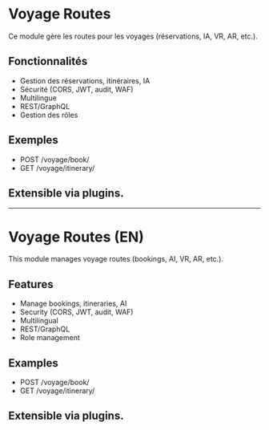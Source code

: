 # Voyage Routes

Ce module gère les routes pour les voyages (réservations, IA, VR, AR, etc.).

## Fonctionnalités
- Gestion des réservations, itinéraires, IA
- Sécurité (CORS, JWT, audit, WAF)
- Multilingue
- REST/GraphQL
- Gestion des rôles

## Exemples
- POST /voyage/book/
- GET /voyage/itinerary/

## Extensible via plugins.

---

# Voyage Routes (EN)

This module manages voyage routes (bookings, AI, VR, AR, etc.).

## Features
- Manage bookings, itineraries, AI
- Security (CORS, JWT, audit, WAF)
- Multilingual
- REST/GraphQL
- Role management

## Examples
- POST /voyage/book/
- GET /voyage/itinerary/

## Extensible via plugins.
